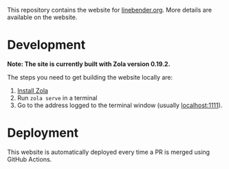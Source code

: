 This repository contains the website for [linebender.org](https://linebender.org). More details are
available on the website.

# Development

**Note: The site is currently built with Zola version 0.19.2.**

The steps you need to get building the website locally are:

 1. [Install Zola](https://www.getzola.org/documentation/getting-started/installation/)
 2. Run `zola serve` in a terminal
 3. Go to the address logged to the terminal window (usually [localhost:1111](http://localhost:1111)).

# Deployment

This website is automatically deployed every time a PR is merged using GitHub Actions.
